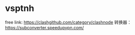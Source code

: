# vsptnh
free link: https://clashgithub.com/category/clashnode
转换器： https://subconverter.speedupvpn.com/
